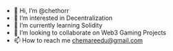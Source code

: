 - 👋 Hi, I’m @chethorr
- 👀 I’m interested in Decentralization
- 🌱 I’m currently learning Solidity
- 💞️ I’m looking to collaborate on Web3 Gaming Projects
- 📫 How to reach me chemareedu@gmail.com

<!---
chethorr/chethorr is a ✨ special ✨ repository because its `README.md` (this file) appears on your GitHub profile.
You can click the Preview link to take a look at your changes.
--->

